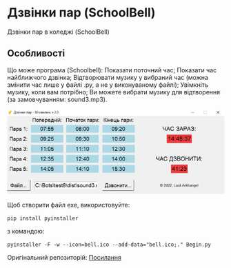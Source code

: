 # Дзвінки пар (SchoolBell)
Дзвінки пар в коледжі (SchoolBell)

## Особливості

Що може програма (Schoolbell):
Показати поточний час;
Показати час найближчого дзвінка;
Відтворювати музику у вибраний час (можна змінити час лише у файлі .py, а не у виконуваному файлі);
Увімкніть музику, коли вам потрібно;
Ви можете вибрати музику для відтворення (за замовчуванням: sound3.mp3).

![Image alt](https://github.com/Last-Arkhangel/-SchoolBell-/blob/main/program.JPG)


Щоб створити файл exe, використовуйте:
```
pip install pyinstaller
```
з командою:
```
pyinstaller -F -w --icon=bell.ico --add-data="bell.ico;." Begin.py
```

Оригінальний репозиторій:
[Посилання](https://github.com/CyberHusky/School-Bell-Ubuntu-Raspberry)
